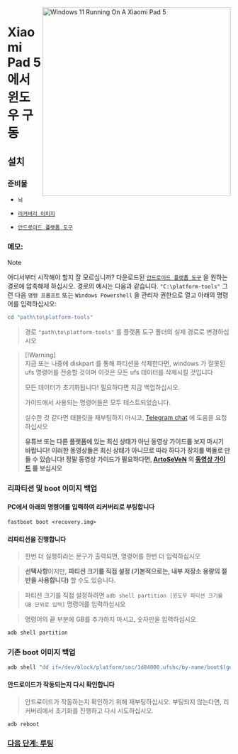 <img align="right" src="https://raw.githubusercontent.com/erdilS/Port-Windows-11-Xiaomi-Pad-5/main/nabu.png" width="425" alt="Windows 11 Running On A Xiaomi Pad 5">


# Xiaomi Pad 5 에서 윈도우 구동

## 설치



### 준비물
-  ```뇌```
  
- [```리커버리 이미지```](https://github.com/erdilS/Port-Windows-11-Xiaomi-Pad-5/releases/download/1.0/recovery.img)

- [```안드로이드 플랫폼 도구```](https://developer.android.com/studio/releases/platform-tools)

### 메모:
> [!NOTE]
> 어디서부터 시작해야 할지 잘 모르십니까? 다운로드된 [```안드로이드 플랫폼 도구```](https://developer.android.com/studio/releases/platform-tools) 을 원하는 경로에 압축해제 하십시오. 경로의 예시는 다음과 같습니다. ```"C:\platform-tools"``` 그런 다음 ```명령 프롬프트``` 또는 `Windows Powershell` 을 관리자 권한으로 열고 아래의 명령어를 입력하십시오:
```cmd
cd "path\to\platform-tools"
```
> 경로  `"path\to\platform-tools"` 를 플랫폼 도구 폴더의 실제 경로로 변경하십시오


> [!Warning]\
> 지금 또는 나중에 diskpart 를 통해 파티션을 삭제한다면, windows 가 잘못된 ufs 명령어를 전송할 것이며 이것은 모든 ufs 데이터를 삭제시킬 것입니다
> 
> 모든 데이터가 초기화됩니다! 필요하다면 지금 백업하십시오.
> 
> 가이드에서 사용되는 명령어들은 모두 테스트되었습니다.
> 
> 실수한 것 같다면 태블릿을 재부팅하지 마시고, [Telegram chat](https://t.me/nabuwoa) 에 도움을 요청하십시오
>
> **유튜브 또는 다른 플랫폼에 있는 최신 상태가 아닌 동영상 가이드를 보지 마시기 바랍니다! 이러한 동영상들은 최신 상태가 아니므로 따라 하다가 장치를 벽돌로 만들 수 있습니다! 정말 동영상 가이드가 필요하다면, [ArtoSeVeN](https://www.youtube.com/channel/UCYjwfxlYlJ7Nnzv01oszQvA) 의 [동영상 가이드](https://youtu.be/BbgTbTGbXYg) 를 보십시오**


### 리파티션 및 boot 이미지 백업

#### PC에서 아래의 명령어를 입력하여 리커버리로 부팅합니다
```cmd
fastboot boot <recovery.img>
```
#### 리파티션을 진행합니다

> 한번 더 실행하라는 문구가 출력되면, 명령어를 한번 더 입력하십시오

> **선택사항**이지만, **파티션 크기를 직접 설정 (기본적으로는, 내부 저장소 용량의 절반을 사용합니다)** 할 수도 있습니다.

> 파티션 크기를 직접 설정하려면 ```adb shell partition [윈도우 파티션 크기를 GB 단위로 입력]``` 명령어를 입력하십시오

> 명령어의 끝 부분에 GB를 추가하지 마시고, 숫자만을 입력하십시오

```cmd
adb shell partition
```

### 기존 boot 이미지 백업
```cmd
adb shell "dd if=/dev/block/platform/soc/1d84000.ufshc/by-name/boot$(getprop ro.boot.slot_suffix) of=/tmp/normal_boot.img" && adb pull /tmp/normal_boot.img
```


#### 안드로이드가 작동되는지 다시 확인합니다
> 안드로이드가 작동하는지 확인하기 위해 재부팅하십시오. 부팅되지 않는다면, 리커버리에서 초기화를 진행하고 다시 시도하십시오.

```cmd
adb reboot
```


### [다음 단계: 루팅](/guide/Korean/2-rootguide-ko.md)
